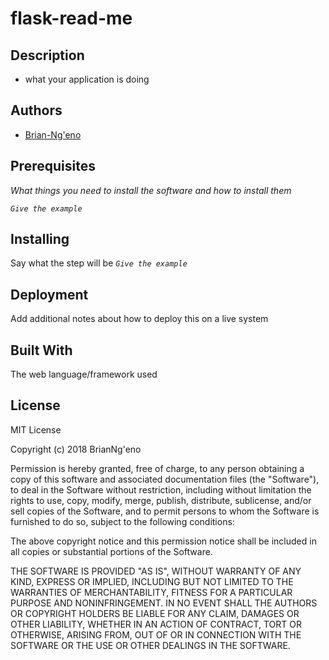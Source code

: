 # flask-read-me
## Description
* what your application is doing


## Authors
* [Brian-Ng'eno](https://github.com/BrianNgeno)

## Prerequisites
_What things you need to install the software and how to install them_

_`Give the example`_

## Installing
Say what the step will be
_`Give the example`_

## Deployment

Add additional notes about how to deploy this on a live system
## Built With
The web language/framework used
## License
MIT License

Copyright (c) 2018 BrianNg'eno




Permission is hereby granted, free of charge, to any person obtaining a copy
of this software and associated documentation files (the "Software"), to deal
in the Software without restriction, including without limitation the rights
to use, copy, modify, merge, publish, distribute, sublicense, and/or sell
copies of the Software, and to permit persons to whom the Software is
furnished to do so, subject to the following conditions:

The above copyright notice and this permission notice shall be included in all
copies or substantial portions of the Software.

THE SOFTWARE IS PROVIDED "AS IS", WITHOUT WARRANTY OF ANY KIND, EXPRESS OR
IMPLIED, INCLUDING BUT NOT LIMITED TO THE WARRANTIES OF MERCHANTABILITY,
FITNESS FOR A PARTICULAR PURPOSE AND NONINFRINGEMENT. IN NO EVENT SHALL THE
AUTHORS OR COPYRIGHT HOLDERS BE LIABLE FOR ANY CLAIM, DAMAGES OR OTHER
LIABILITY, WHETHER IN AN ACTION OF CONTRACT, TORT OR OTHERWISE, ARISING FROM,
OUT OF OR IN CONNECTION WITH THE SOFTWARE OR THE USE OR OTHER DEALINGS IN THE
SOFTWARE.
